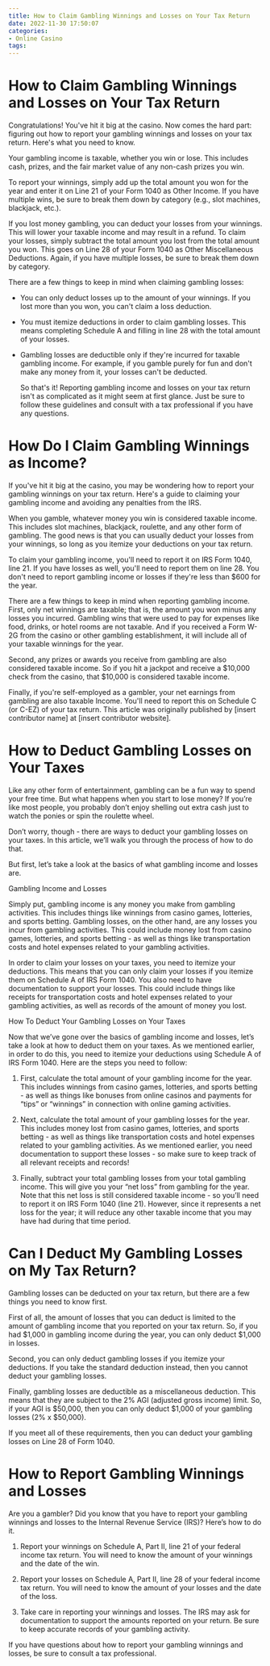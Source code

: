 ```yaml
---
title: How to Claim Gambling Winnings and Losses on Your Tax Return
date: 2022-11-30 17:50:07
categories:
- Online Casino
tags:
---
```



#  How to Claim Gambling Winnings and Losses on Your Tax Return

Congratulations! You've hit it big at the casino. Now comes the hard part: figuring out how to report your gambling winnings and losses on your tax return. Here's what you need to know.

Your gambling income is taxable, whether you win or lose. This includes cash, prizes, and the fair market value of any non-cash prizes you win.

To report your winnings, simply add up the total amount you won for the year and enter it on Line 21 of your Form 1040 as Other Income. If you have multiple wins, be sure to break them down by category (e.g., slot machines, blackjack, etc.).

If you lost money gambling, you can deduct your losses from your winnings. This will lower your taxable income and may result in a refund. To claim your losses, simply subtract the total amount you lost from the total amount you won. This goes on Line 28 of your Form 1040 as Other Miscellaneous Deductions. Again, if you have multiple losses, be sure to break them down by category.

There are a few things to keep in mind when claiming gambling losses:

- You can only deduct losses up to the amount of your winnings. If you lost more than you won, you can't claim a loss deduction.

- You must itemize deductions in order to claim gambling losses. This means completing Schedule A and filling in line 28 with the total amount of your losses.

- Gambling losses are deductible only if they're incurred for taxable gambling income. For example, if you gamble purely for fun and don't make any money from it, your losses can't be deducted.

  So that's it! Reporting gambling income and losses on your tax return isn't as complicated as it might seem at first glance. Just be sure to follow these guidelines and consult with a tax professional if you have any questions.

#  How Do I Claim Gambling Winnings as Income?

If you've hit it big at the casino, you may be wondering how to report your gambling winnings on your tax return. Here's a guide to claiming your gambling income and avoiding any penalties from the IRS.

When you gamble, whatever money you win is considered taxable income. This includes slot machines, blackjack, roulette, and any other form of gambling. The good news is that you can usually deduct your losses from your winnings, so long as you itemize your deductions on your tax return.

To claim your gambling income, you'll need to report it on IRS Form 1040, line 21. If you have losses as well, you'll need to report them on line 28. You don't need to report gambling income or losses if they're less than $600 for the year.

There are a few things to keep in mind when reporting gambling income. First, only net winnings are taxable; that is, the amount you won minus any losses you incurred. Gambling wins that were used to pay for expenses like food, drinks, or hotel rooms are not taxable. And if you received a Form W-2G from the casino or other gambling establishment, it will include all of your taxable winnings for the year.

Second, any prizes or awards you receive from gambling are also considered taxable income. So if you hit a jackpot and receive a $10,000 check from the casino, that $10,000 is considered taxable income.

Finally, if you're self-employed as a gambler, your net earnings from gambling are also taxable Income. You'll need to report this on Schedule C (or C-EZ) of your tax return.
This article was originally published by [insert contributor name] at [insert contributor website].

#  How to Deduct Gambling Losses on Your Taxes

Like any other form of entertainment, gambling can be a fun way to spend your free time. But what happens when you start to lose money? If you’re like most people, you probably don’t enjoy shelling out extra cash just to watch the ponies or spin the roulette wheel.

Don’t worry, though - there are ways to deduct your gambling losses on your taxes. In this article, we’ll walk you through the process of how to do that.

But first, let’s take a look at the basics of what gambling income and losses are.

Gambling Income and Losses

Simply put, gambling income is any money you make from gambling activities. This includes things like winnings from casino games, lotteries, and sports betting. Gambling losses, on the other hand, are any losses you incur from gambling activities. This could include money lost from casino games, lotteries, and sports betting - as well as things like transportation costs and hotel expenses related to your gambling activities.

In order to claim your losses on your taxes, you need to itemize your deductions. This means that you can only claim your losses if you itemize them on Schedule A of IRS Form 1040. You also need to have documentation to support your losses. This could include things like receipts for transportation costs and hotel expenses related to your gambling activities, as well as records of the amount of money you lost.

How To Deduct Your Gambling Losses on Your Taxes

Now that we’ve gone over the basics of gambling income and losses, let’s take a look at how to deduct them on your taxes. As we mentioned earlier, in order to do this, you need to itemize your deductions using Schedule A of IRS Form 1040. Here are the steps you need to follow:

1) First, calculate the total amount of your gambling income for the year. This includes winnings from casino games, lotteries, and sports betting - as well as things like bonuses from online casinos and payments for “tips” or “winnings” in connection with online gaming activities.

2) Next, calculate the total amount of your gambling losses for the year. This includes money lost from casino games, lotteries, and sports betting - as well as things like transportation costs and hotel expenses related to your gambling activities. As we mentioned earlier, you need documentation to support these losses - so make sure to keep track of all relevant receipts and records!

3) Finally, subtract your total gambling losses from your total gambling income. This will give you your “net loss” from gambling for the year. Note that this net loss is still considered taxable income - so you’ll need to report it on IRS Form 1040 (line 21). However, since it represents a net loss for the year; it will reduce any other taxable income that you may have had during that time period.

#  Can I Deduct My Gambling Losses on My Tax Return?

Gambling losses can be deducted on your tax return, but there are a few things you need to know first.

First of all, the amount of losses that you can deduct is limited to the amount of gambling income that you reported on your tax return. So, if you had $1,000 in gambling income during the year, you can only deduct $1,000 in losses.

Second, you can only deduct gambling losses if you itemize your deductions. If you take the standard deduction instead, then you cannot deduct your gambling losses.

 Finally, gambling losses are deductible as a miscellaneous deduction. This means that they are subject to the 2% AGI (adjusted gross income) limit. So, if your AGI is $50,000, then you can only deduct $1,000 of your gambling losses (2% x $50,000).

If you meet all of these requirements, then you can deduct your gambling losses on Line 28 of Form 1040.

#  How to Report Gambling Winnings and Losses

Are you a gambler? Did you know that you have to report your gambling winnings and losses to the Internal Revenue Service (IRS)? Here’s how to do it.

1. Report your winnings on Schedule A, Part II, line 21 of your federal income tax return. You will need to know the amount of your winnings and the date of the win.

2. Report your losses on Schedule A, Part II, line 28 of your federal income tax return. You will need to know the amount of your losses and the date of the loss.

3. Take care in reporting your winnings and losses. The IRS may ask for documentation to support the amounts reported on your return. Be sure to keep accurate records of your gambling activity.

If you have questions about how to report your gambling winnings and losses, be sure to consult a tax professional.